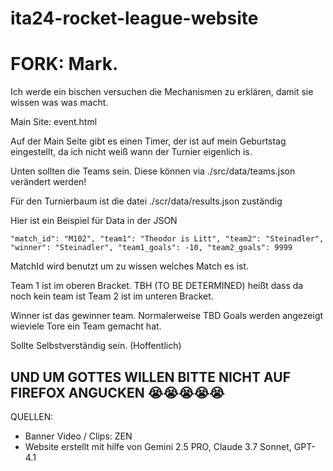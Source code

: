 # ita24-rocket-league-website
# FORK: Mark.

Ich werde ein bischen versuchen die Mechanismen zu erklären, damit sie wissen was was macht.

Main Site: event.html

Auf der Main Seite gibt es einen Timer, der ist auf mein Geburtstag eingestellt, da ich nicht weiß wann der Turnier eigenlich is.

Unten sollten die Teams sein. Diese können via ./src/data/teams.json verändert werden!

Für den Turnierbaum ist die datei ./scr/data/results.json zuständig

Hier ist ein Beispiel für Data in der JSON

``"match_id": "M102",
"team1": "Theodor is Litt",
"team2": "Steinadler",
"winner": "Steinadler",
"team1_goals": -10,
"team2_goals": 9999``

MatchId wird benutzt um zu wissen welches Match es ist.

Team 1 ist im oberen Bracket. TBH (TO BE DETERMINED) heißt dass da noch kein team ist
Team 2 ist im unteren Bracket.

Winner ist das gewinner team. Normalerweise TBD
Goals werden angezeigt wieviele Tore ein Team gemacht hat.

Sollte Selbstverständig sein. (Hoffentlich)


## UND UM GOTTES WILLEN BITTE NICHT AUF FIREFOX ANGUCKEN 😭😭😭😭😭


QUELLEN:
- Banner Video / Clips: ZEN
- Website erstellt mit hilfe von Gemini 2.5 PRO, Claude 3.7 Sonnet, GPT-4.1